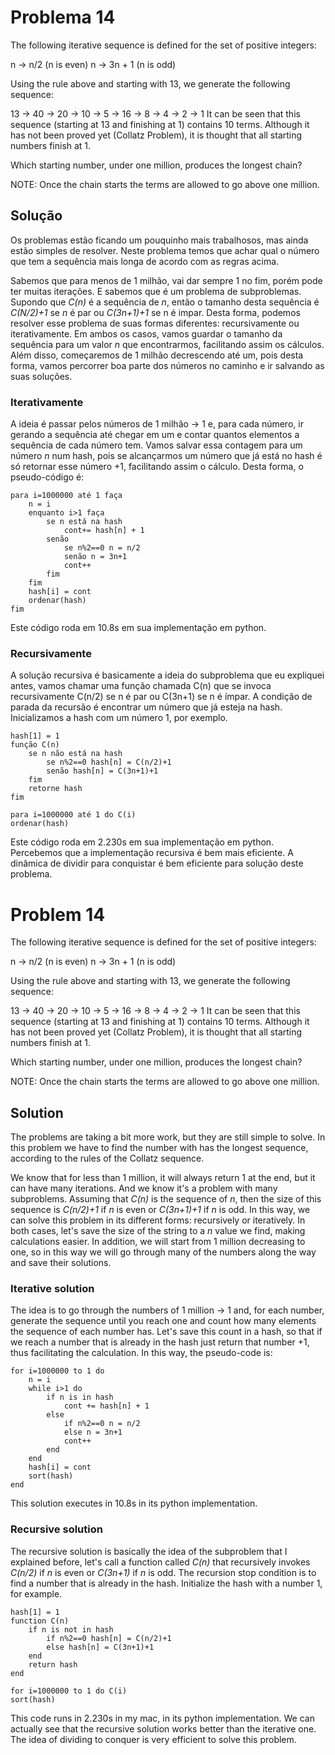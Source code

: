 # Problema 14
The following iterative sequence is defined for the set of positive integers:

n → n/2 (n is even)
n → 3n + 1 (n is odd)

Using the rule above and starting with 13, we generate the following sequence:

13 → 40 → 20 → 10 → 5 → 16 → 8 → 4 → 2 → 1
It can be seen that this sequence (starting at 13 and finishing at 1) contains 10 terms. Although it has not been proved yet (Collatz Problem), it is thought that all starting numbers finish at 1.

Which starting number, under one million, produces the longest chain?

NOTE: Once the chain starts the terms are allowed to go above one million.

## Solução
Os problemas estão ficando um pouquinho mais trabalhosos, mas ainda estão simples de resolver. Neste problema temos que achar qual o número que tem a sequência mais longa de acordo com as regras acima.

Sabemos que para menos de 1 milhão, vai dar sempre 1 no fim, porém pode ter muitas iterações. E sabemos que é um problema de subproblemas. Supondo que *C(n)* é a sequência de *n*, então o tamanho desta sequência é *C(N/2)+1* se *n* é par ou *C(3n+1)+1* se n é impar. Desta forma, podemos resolver esse problema de suas formas diferentes: recursivamente ou iterativamente. Em ambos os casos, vamos guardar o tamanho da sequência para um valor *n* que encontrarmos, facilitando assim os cálculos. Além disso, começaremos de 1 milhão decrescendo até um, pois desta forma, vamos percorrer boa parte dos números no caminho e ir salvando as suas soluções.

### Iterativamente
A ideia é passar pelos números de 1 milhão -> 1 e, para cada número, ir gerando a sequência até chegar em um e contar quantos elementos a sequência de cada número tem. Vamos salvar essa contagem para um número *n* num hash, pois se alcançarmos um número que já está no hash é só retornar esse número +1, facilitando assim o cálculo. Desta forma, o pseudo-código é:

```
para i=1000000 até 1 faça
    n = i
    enquanto i>1 faça
        se n está na hash
            cont+= hash[n] + 1
        senão
            se n%2==0 n = n/2
            senão n = 3n+1
            cont++
        fim
    fim
    hash[i] = cont
    ordenar(hash)
fim
```

Este código roda em 10.8s em sua implementação em python.

### Recursivamente
A solução recursiva é basicamente a ideia do subproblema que eu expliquei antes, vamos chamar uma função chamada C(n) que se invoca recursivamente C(n/2) se n é par ou C(3n+1) se n é ímpar. A condição de parada da recursão é encontrar um número que já esteja na hash. Inicializamos a hash com um número 1, por exemplo.

```
hash[1] = 1
função C(n)
    se n não está na hash
        se n%2==0 hash[n] = C(n/2)+1
        senão hash[n] = C(3n+1)+1
    fim
    retorne hash
fim

para i=1000000 até 1 do C(i)
ordenar(hash)
```

Este código roda em 2.230s em sua implementação em python. Percebemos que a implementação recursiva é bem mais eficiente. A dinâmica de dividir para conquistar é bem eficiente para solução deste problema.


# Problem 14
The following iterative sequence is defined for the set of positive integers:

n → n/2 (n is even)
n → 3n + 1 (n is odd)

Using the rule above and starting with 13, we generate the following sequence:

13 → 40 → 20 → 10 → 5 → 16 → 8 → 4 → 2 → 1
It can be seen that this sequence (starting at 13 and finishing at 1) contains 10 terms. Although it has not been proved yet (Collatz Problem), it is thought that all starting numbers finish at 1.

Which starting number, under one million, produces the longest chain?

NOTE: Once the chain starts the terms are allowed to go above one million.

## Solution
The problems are taking a bit more work, but they are still simple to solve. In this problem we have to find the number with has the longest sequence, according to the rules of the Collatz sequence.

We know that for less than 1 million, it will always return 1 at the end, but it can have many iterations. And we know it's a problem with many subproblems. Assuming that *C(n)* is the sequence of *n*, then the size of this sequence is *C(n/2)+1* if *n* is even or *C(3n+1)+1* if *n* is odd. In this way, we can solve this problem in its different forms: recursively or iteratively. In both cases, let's save the size of the string to a *n* value we find, making calculations easier. In addition, we will start from 1 million decreasing to one, so in this way we will go through many of the numbers along the way and save their solutions.

### Iterative solution
The idea is to go through the numbers of 1 million -> 1 and, for each number, generate the sequence until you reach one and count how many elements the sequence of each number has. Let's save this count in a hash, so that if we reach a number that is already in the hash just return that number +1, thus facilitating the calculation. In this way, the pseudo-code is:

```
for i=1000000 to 1 do
    n = i
    while i>1 do
        if n is in hash
            cont += hash[n] + 1
        else
            if n%2==0 n = n/2
            else n = 3n+1
            cont++
        end
    end
    hash[i] = cont
    sort(hash)
end
```

This solution executes in 10.8s in its python implementation.

### Recursive solution
The recursive solution is basically the idea of the subproblem that I explained before, let's call a function called *C(n)* that recursively invokes *C(n/2)* if *n* is even or *C(3n+1)* if *n* is odd. The recursion stop condition is to find a number that is already in the hash. Initialize the hash with a number 1, for example.

```
hash[1] = 1
function C(n)
    if n is not in hash
        if n%2==0 hash[n] = C(n/2)+1
        else hash[n] = C(3n+1)+1
    end
    return hash
end

for i=1000000 to 1 do C(i)
sort(hash)
```

This code runs in 2.230s  in my mac, in its python implementation. We can actually see that the recursive solution works better than the iterative one. The idea of dividing to conquer is very efficient to solve this problem.
